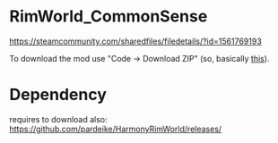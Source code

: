 # RimWorld_CommonSense
https://steamcommunity.com/sharedfiles/filedetails/?id=1561769193

To download the mod use "Code -> Download ZIP" (so, basically [this](https://github.com/catgirlfighter/RimWorld_CommonSense/archive/refs/heads/master.zip)).

# Dependency
requires to download also: https://github.com/pardeike/HarmonyRimWorld/releases/
